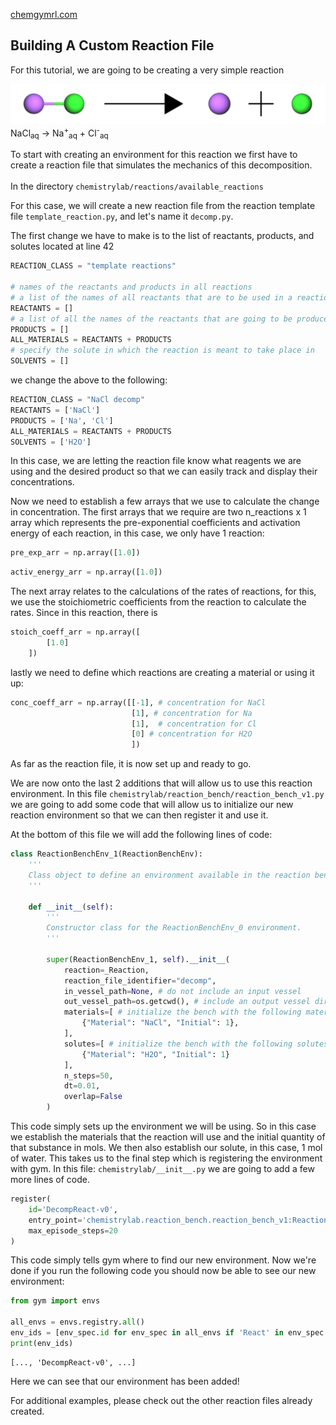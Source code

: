 [chemgymrl.com](https://chemgymrl.com/)

## Building A Custom Reaction File

For this tutorial, we are going to be creating a very simple reaction 

![image](tutorial_figures/decomp_reaction.png)
NaCl<sub>aq</sub> ->  Na<sup>+</sup><sub>aq</sub> + Cl<sup>-</sup><sub>aq</sub>

To start with creating an environment for this reaction we first have to create a reaction file that simulates
the mechanics of this decomposition. </br></br> In the directory ```chemistrylab/reactions/available_reactions```

For this case, we will create a new reaction file from the reaction template file ```template_reaction.py```,
and let's name it ```decomp.py```.

The first change we have to make is to the list of reactants, products, and solutes located at line 42

```python
REACTION_CLASS = "template reactions"

# names of the reactants and products in all reactions
# a list of the names of all reactants that are to be used in a reaction
REACTANTS = []
# a list of all the names of the reactants that are going to be produced by the reaction
PRODUCTS = []
ALL_MATERIALS = REACTANTS + PRODUCTS
# specify the solute in which the reaction is meant to take place in
SOLVENTS = []
```
we change the above to the following:
```python
REACTION_CLASS = "NaCl decomp"
REACTANTS = ['NaCl']
PRODUCTS = ['Na', 'Cl']
ALL_MATERIALS = REACTANTS + PRODUCTS
SOLVENTS = ['H2O']
```

In this case, we are letting the reaction file know what reagents we are using and the desired product so that we can
easily track and display their concentrations.

Now we need to establish a few arrays that we use to calculate the change in concentration. The first arrays that we
require are two n_reactions x 1 array which represents the pre-exponential coefficients and activation energy of each reaction, in this case, we only have 1
reaction:

```python
pre_exp_arr = np.array([1.0])
```

```python
activ_energy_arr = np.array([1.0])
```

The next array relates to the calculations of the rates of reactions, for this, we use the stoichiometric coefficients
from the reaction to calculate the rates. Since in this reaction, there is 

```python
stoich_coeff_arr = np.array([
        [1.0]
    ])
```

lastly we need to define which reactions are creating a material or using it up:

```python
conc_coeff_arr = np.array([[-1], # concentration for NaCl
                           [1], # concentration for Na
                           [1],  # concentration for Cl
                           [0] # concentration for H2O
                           ])
```

As far as the reaction file, it is now set up and ready to go. 

We are now onto the last 2 additions that will allow us to use this reaction environment. In this file 
```chemistrylab/reaction_bench/reaction_bench_v1.py``` we are going to add some code that will allow us to initialize
our new reaction environment so that we can then register it and use it.

At the bottom of this file we will add the following lines of code:

```python
class ReactionBenchEnv_1(ReactionBenchEnv):
    '''
    Class object to define an environment available in the reaction bench.
    '''

    def __init__(self):
        '''
        Constructor class for the ReactionBenchEnv_0 environment.
        '''

        super(ReactionBenchEnv_1, self).__init__(
            reaction=_Reaction,
            reaction_file_identifier="decomp",
            in_vessel_path=None, # do not include an input vessel
            out_vessel_path=os.getcwd(), # include an output vessel directory
            materials=[ # initialize the bench with the following materials
                {"Material": "NaCl", "Initial": 1},
            ],
            solutes=[ # initialize the bench with the following solutes available
                {"Material": "H2O", "Initial": 1}
            ],
            n_steps=50,
            dt=0.01,
            overlap=False
        )
```

This code simply sets up the environment we will be using. So in this case we establish the materials that the reaction
will use and the initial quantity of that substance in mols. We then also establish our solute, in this case, 1 mol of
water. This takes us to the final step which is registering the environment with gym. In this file: 
```chemistrylab/__init__.py``` we are going to add a few more lines of code.

```python
register(
    id='DecompReact-v0',
    entry_point='chemistrylab.reaction_bench.reaction_bench_v1:ReactionBenchEnv_1',
    max_episode_steps=20
)
```

This code simply tells gym where to find our new environment. Now we're done if you run the following code you should
now be able to see our new environment:
```python
from gym import envs

all_envs = envs.registry.all()
env_ids = [env_spec.id for env_spec in all_envs if 'React' in env_spec.id]
print(env_ids)
```
```
[..., 'DecompReact-v0', ...]
```

Here we can see that our environment has been added!

For additional examples, please check out the other reaction files already created.